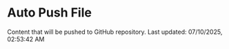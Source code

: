 # Auto Push File

Content that will be pushed to GitHub repository.
Last updated: 07/10/2025, 02:53:42 AM